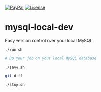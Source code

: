 [![PayPal](https://img.shields.io/badge/%24-paypal-f39c12.svg)](https://www.paypal.com/cgi-bin/webscr?cmd=_donations&business=VG4JMPL7SDBGG&lc=KR&item_name=Andromeda%20Rabbit&item_number=mysql%2dlocal%2ddev&currency_code=USD&bn=PP%2dDonationsBF%3abtn_donate_SM%2egif%3aNonHosted)
[![License](https://img.shields.io/badge/License-Apache%202.0-blue.svg)](https://opensource.org/licenses/Apache-2.0)

# mysql-local-dev

Easy version control over your local MySQL.

``` bash
./run.sh 

# Do your job on your local MySQL database

./save.sh 

git diff 

./stop.sh
```

